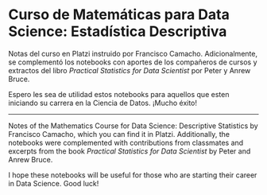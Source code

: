 # Curso de Matemáticas para Data Science: Estadística Descriptiva

Notas del curso en Platzi instruido por Francisco Camacho. Adicionalmente, se complementó los notebooks con aportes de los compañeros de cursos y extractos del libro _Practical Statistics for Data Scientist_ por Peter y Anrew Bruce.

Espero les sea de utilidad estos notebooks para aquellos que esten iniciando su carrera en la Ciencia de Datos. ¡Mucho éxito!

--------

Notes of the Mathematics Course for Data Science: Descriptive Statistics by Francisco Camacho, which you can find it in Platzi. Additionally, the notebooks were complemented with contributions from classmates and excerpts from the book _Practical Statistics for Data Scientist_ by Peter and Anrew Bruce.

I hope these notebooks will be useful for those who are starting their career in Data Science. Good luck!
